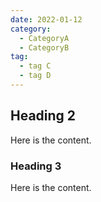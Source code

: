 ```yaml
---
date: 2022-01-12
category:
  - CategoryA
  - CategoryB
tag:
  - tag C
  - tag D
---
```


## Heading 2

Here is the content.

### Heading 3

Here is the content.
